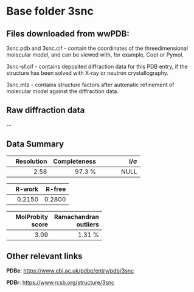 # Base folder 3snc

## Files downloaded from wwPDB:

3snc.pdb and 3snc.cif - contain the coordinates of the threedimensional molecular model, and can be viewed with, for example, Coot or Pymol.

3snc-sf.cif - contains deposited diffraction data for this PDB entry, if the structure has been solved with X-ray or neutron crystallography.

3snc.mtz - contains structure factors after automatic refinement of molecular model against the diffraction data.

## Raw diffraction data

--<br> 

## Data Summary
|   | Resolution | Completeness| I/$\boldsymbol{\sigma}$ |
|---|-------------:|----------------:|--------------:|
|   |2.58|97.3  %|<img width=50/>NULL |

|   | **R-work**| **R-free**   
|---|-------------:|----------------:|           
||0.2150|0.2800|

|   |**MolProbity<br>score**| **Ramachandran<br>outliers** 
|---|-------------:|----------------:|
||3.09|1.31 %|

## Other relevant links 
**PDBe**:  https://www.ebi.ac.uk/pdbe/entry/pdb/3snc
 
**PDBr**: https://www.rcsb.org/structure/3snc 

